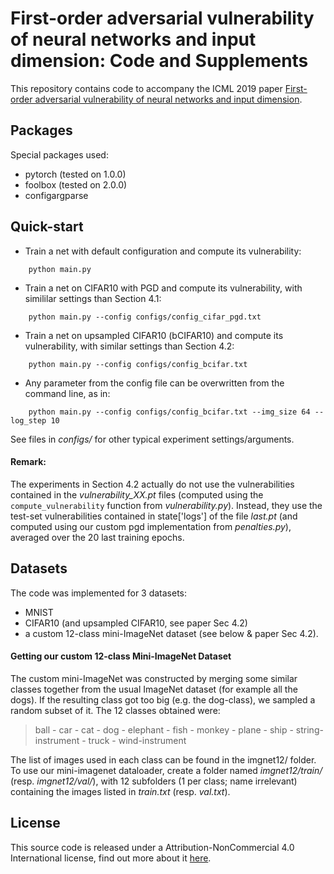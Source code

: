 First-order adversarial vulnerability of neural networks and input dimension: Code and Supplements
==================================================================================================

This repository contains code to accompany the ICML 2019 paper
[First-order adversarial vulnerability of neural networks and input dimension](http://proceedings.mlr.press/v97/simon-gabriel19a.html).


Packages
--------

Special packages used:
- pytorch (tested on 1.0.0)
- foolbox (tested on 2.0.0)
- configargparse

Quick-start
-----------
- Train a net with default configuration and compute its vulnerability:
```
    python main.py
```
- Train a net on CIFAR10 with PGD and compute its vulnerability, with
  simililar settings than Section 4.1:
```
    python main.py --config configs/config_cifar_pgd.txt
```
- Train a net on upsampled CIFAR10 (bCIFAR10) and compute its vulnerability,
  with similar settings than Section 4.2:

```
    python main.py --config configs/config_bcifar.txt
```
- Any parameter from the config file can be overwritten from the command line,
  as in:
```
    python main.py --config configs/config_bcifar.txt --img_size 64 --log_step 10
```
See files in _configs/_ for other typical experiment settings/arguments.

#### Remark:
The experiments in Section 4.2 actually do not use the vulnerabilities contained
in the _vulnerability_XX.pt_ files (computed using the `compute_vulnerability`
function from _vulnerability.py_). Instead, they use the test-set
vulnerabilities contained in state['logs'] of the file _last.pt_ (and computed
using our custom pgd implementation from _penalties.py_), averaged over the 20
last training epochs.

Datasets
--------

The code was implemented for 3 datasets:
- MNIST
- CIFAR10 (and upsampled CIFAR10, see paper Sec 4.2)
- a custom 12-class mini-ImageNet dataset (see below & paper Sec 4.2).

#### Getting our custom 12-class Mini-ImageNet Dataset
The custom mini-ImageNet was constructed by merging some similar classes together
from the usual ImageNet dataset (for example all the dogs). If the resulting
class got too big (e.g. the dog-class), we sampled a random subset of it.
The 12 classes obtained were:

> ball - car - cat - dog - elephant - fish - monkey - plane - ship -
> string-instrument - truck - wind-instrument

The list of images used in each class can be found in the imgnet12/ folder.  To
use our mini-imagenet dataloader, create a folder named _imgnet12/train/_
(resp. _imgnet12/val/_), with 12 subfolders (1 per class; name irrelevant)
containing the images listed in _train.txt_ (resp. _val.txt_).

License
-------

This source code is released under a Attribution-NonCommercial 4.0 International
license, find out more about it [here](LICENSE).
